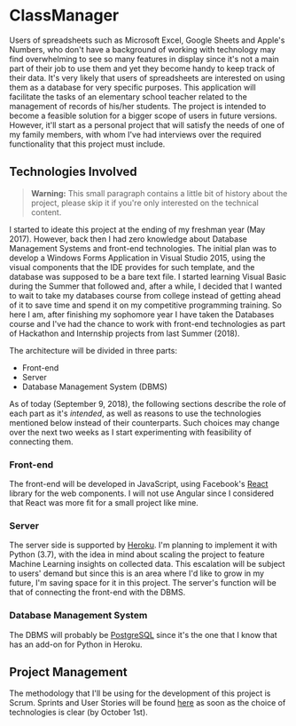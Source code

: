 # ClassManager
Users of spreadsheets such as Microsoft Excel, Google Sheets and Apple's Numbers, who don't have a background of working with technology may find overwhelming to see so many features in display since it's not a main part of their job to use them and yet they become handy to keep track of their data. It's very likely that users of spreadsheets are interested on using them as a database for very specific purposes. This application will facilitate the tasks of an elementary school teacher related to the management of records of his/her students. The project is intended to become a feasible solution for a bigger scope of users in future versions. However, it'll start as a personal project that will satisfy the needs of one of my family members, with whom I've had interviews over the required functionality that this project must include.

## Technologies Involved
> **Warning:** This small paragraph contains a little bit of history about the project, please skip it if you're only interested on the technical content. 

I started to ideate this project at the ending of my freshman year (May 2017). However, back then I had zero knowledge about Database Management Systems and front-end technologies. The initial plan was to develop a Windows Forms Application in Visual Studio 2015, using the visual components that the IDE provides for such template, and the database was supposed to be a bare text file. I started learning Visual Basic during the Summer that followed and, after a while, I decided that I wanted to wait to take my databases course from college instead of getting ahead of it to save time and spend it on my competitive programming training. So here I am, after finishing my sophomore year I have taken the Databases course and I've had the chance to work with front-end technologies as part of Hackathon and Internship projects from last Summer (2018).

The architecture will be divided in three parts:
- Front-end
- Server
- Database Management System (DBMS)

As of today (September 9, 2018), the following sections describe the role of each part as it's *intended*, as well as reasons to use the technologies mentioned below instead of their counterparts. Such choices may change over the next two weeks as I start experimenting with feasibility of connecting them.

### Front-end
The front-end will be developed in JavaScript, using Facebook's [React](www.reactjs.org) library for the web components. I will not use Angular since I considered that React was more fit for a small project like mine.

### Server
The server side is supported by [Heroku](www.heroku.com). I'm planning to implement it with Python (3.7), with the idea in mind about scaling the project to feature Machine Learning insights on collected data. This escalation will be subject to users' demand but since this is an area where I'd like to grow in my future, I'm saving space for it in this project. The server's function will be that of connecting the front-end with the DBMS.

### Database Management System
The DBMS will probably be [PostgreSQL](www.postgresql.org) since it's the one that I know that has an add-on for Python in Heroku.

## Project Management
The methodology that I'll be using for the development of this project is Scrum. Sprints and User Stories will be found [here](https://artharenas.visualstudio.com/ClassManager) as soon as the choice of technologies is clear (by October 1st).
